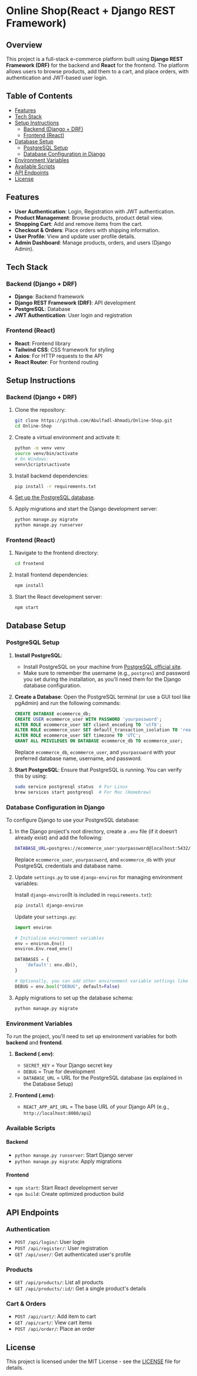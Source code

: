# Online Shop(React + Django REST Framework)

## Overview

This project is a full-stack e-commerce platform built using **Django REST Framework (DRF)** for the backend and **React** for the frontend. The platform allows users to browse products, add them to a cart, and place orders, with authentication and JWT-based user login.

## Table of Contents

- [Features](#features)
- [Tech Stack](#tech-stack)
- [Setup Instructions](#setup-instructions)
  - [Backend (Django + DRF)](#backend-django--drf)
  - [Frontend (React)](#frontend-react)
- [Database Setup](#database-setup)
  - [PostgreSQL Setup](#postgresql-setup)
  - [Database Configuration in Django](#database-configuration-in-django)
- [Environment Variables](#environment-variables)
- [Available Scripts](#available-scripts)
- [API Endpoints](#api-endpoints)
- [License](#license)

## Features

- **User Authentication**: Login, Registration with JWT authentication.
- **Product Management**: Browse products, product detail view.
- **Shopping Cart**: Add and remove items from the cart.
- **Checkout & Orders**: Place orders with shipping information.
- **User Profile**: View and update user profile details.
- **Admin Dashboard**: Manage products, orders, and users (Django Admin).

## Tech Stack

### Backend (Django + DRF)

- **Django**: Backend framework
- **Django REST Framework (DRF)**: API development
- **PostgreSQL**: Database
- **JWT Authentication**: User login and registration

### Frontend (React)

- **React**: Frontend library
- **Tailwind CSS**: CSS framework for styling
- **Axios**: For HTTP requests to the API
- **React Router**: For frontend routing

## Setup Instructions

### Backend (Django + DRF)

1. Clone the repository:

   ```bash
   git clone https://github.com/Abulfadl-Ahmadi/Online-Shop.git
   cd Online-Shop
   ```

2. Create a virtual environment and activate it:

   ```bash
   python -m venv venv
   source venv/bin/activate 
   # On Windows:
   venv\Scripts\activate
   ```

3. Install backend dependencies:

   ```bash
   pip install -r requirements.txt
   ```

4. [Set up the PostgreSQL database](#database-setup).

5. Apply migrations and start the Django development server:
   ```bash
   python manage.py migrate
   python manage.py runserver
   ```

### Frontend (React)

1. Navigate to the frontend directory:

   ```bash
   cd frontend
   ```

2. Install frontend dependencies:

   ```bash
   npm install
   ```

3. Start the React development server:
   ```bash
   npm start
   ```

## Database Setup

### PostgreSQL Setup

1. **Install PostgreSQL**:

   - Install PostgreSQL on your machine from [PostgreSQL official site](https://www.postgresql.org/download/).
   - Make sure to remember the username (e.g., `postgres`) and password you set during the installation, as you'll need them for the Django database configuration.

2. **Create a Database**:
   Open the PostgreSQL terminal (or use a GUI tool like pgAdmin) and run the following commands:

   ```sql
   CREATE DATABASE ecommerce_db;
   CREATE USER ecommerce_user WITH PASSWORD 'yourpassword';
   ALTER ROLE ecommerce_user SET client_encoding TO 'utf8';
   ALTER ROLE ecommerce_user SET default_transaction_isolation TO 'read committed';
   ALTER ROLE ecommerce_user SET timezone TO 'UTC';
   GRANT ALL PRIVILEGES ON DATABASE ecommerce_db TO ecommerce_user;
   ```

   Replace `ecommerce_db`, `ecommerce_user`, and `yourpassword` with your preferred database name, username, and password.

3. **Start PostgreSQL**: Ensure that PostgreSQL is running. You can verify this by using:
   ```bash
   sudo service postgresql status  # For Linux
   brew services start postgresql  # For Mac (Homebrew)
   ```

### Database Configuration in Django

To configure Django to use your PostgreSQL database:

1. In the Django project's root directory, create a `.env` file (if it doesn’t already exist) and add the following:

   ```bash
   DATABASE_URL=postgres://ecommerce_user:yourpassword@localhost:5432/ecommerce_db
   ```

   Replace `ecommerce_user`, `yourpassword`, and `ecommerce_db` with your PostgreSQL credentials and database name.

2. Update `settings.py` to use `django-environ` for managing environment variables:

   Install `django-environ`(It is included in `requirements.txt`):

   ```bash
   pip install django-environ
   ```

   Update your `settings.py`:

   ```python
   import environ

   # Initialise environment variables
   env = environ.Env()
   environ.Env.read_env()

   DATABASES = {
       'default': env.db(),
   }

   # Optionally, you can add other environment variable settings like DEBUG:
   DEBUG = env.bool("DEBUG", default=False)
   ```

3. Apply migrations to set up the database schema:
   ```bash
   python manage.py migrate
   ```

### Environment Variables

To run the project, you'll need to set up environment variables for both **backend** and **frontend**.

1. **Backend (.env)**:

   - `SECRET_KEY` = Your Django secret key
   - `DEBUG` = True for development
   - `DATABASE_URL` = URL for the PostgreSQL database (as explained in the Database Setup)

2. **Frontend (.env)**:
   - `REACT_APP_API_URL` = The base URL of your Django API (e.g., `http://localhost:8080/api`)

### Available Scripts

#### Backend

- `python manage.py runserver`: Start Django server
- `python manage.py migrate`: Apply migrations

#### Frontend

- `npm start`: Start React development server
- `npm build`: Create optimized production build

## API Endpoints

### Authentication

- `POST /api/login/`: User login
- `POST /api/register/`: User registration
- `GET /api/user/`: Get authenticated user's profile

### Products

- `GET /api/products/`: List all products
- `GET /api/products/:id/`: Get a single product's details

### Cart & Orders

- `POST /api/cart/`: Add item to cart
- `GET /api/cart/`: View cart items
- `POST /api/order/`: Place an order

## License

This project is licensed under the MIT License - see the [LICENSE](LICENSE) file for details.